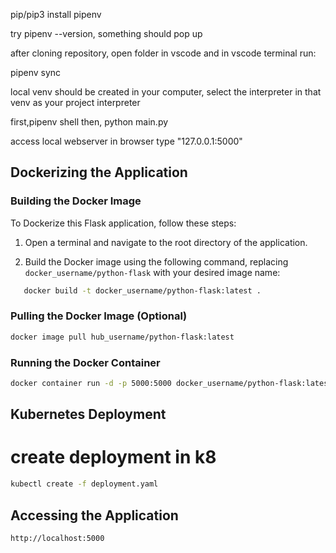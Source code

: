 pip/pip3 install pipenv

try pipenv --version, something should pop up

after cloning repository, open folder in vscode and in vscode terminal run:

pipenv sync

local venv should be created in your computer, select the interpreter in that venv as your project interpreter

first,pipenv shell
then, python main.py

access local webserver in browser type "127.0.0.1:5000"


## Dockerizing the Application

### Building the Docker Image

To Dockerize this Flask application, follow these steps:

1. Open a terminal and navigate to the root directory of the application.

2. Build the Docker image using the following command, replacing `docker_username/python-flask` with your desired image name:

```bash
   docker build -t docker_username/python-flask:latest .
```

### Pulling the Docker Image (Optional)

```bash
docker image pull hub_username/python-flask:latest
```

### Running the Docker Container
```bash
docker container run -d -p 5000:5000 docker_username/python-flask:latest
```

## Kubernetes Deployment 

# create deployment in k8 
```bash
kubectl create -f deployment.yaml
```

## Accessing the Application
```bash
http://localhost:5000
```